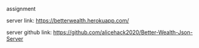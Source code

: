 assignment

server link:
https://betterwealth.herokuapp.com/

server github link:
https://github.com/alicehack2020/Better-Wealth-Json-Server
